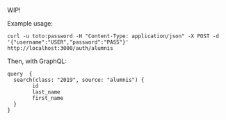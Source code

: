 WIP!

Example usage:

```
curl -u toto:password -H "Content-Type: application/json" -X POST -d '{"username":"USER","password":"PASS"}' http://localhost:3000/auth/alumnis
```

Then, with GraphQL:

```
query  {
  search(class: "2019", source: "alumnis") {
		id
		last_name
		first_name
  }
}
```